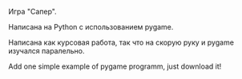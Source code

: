 Игра "Сапер".

Написана на Python с использованием pygame.

Написана как курсовая работа, так что на скорую руку
и pygame изучался паралельно.

Add one simple example of pygame programm, just download it!